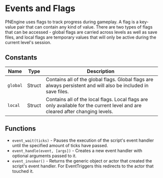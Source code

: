# Events and Flags

PNEngine uses flags to track progress during gameplay. A flag is a key-value
pair that can contain any kind of value. There are two types of flags that can
be accessed - global flags are carried across levels as well as save files, and
local flags are temporary values that will only be active during the current
level's session.

## Constants

| Name     | Type   | Description |
| -------- | ------ | ----------- |
| `global` | Struct | Contains all of the global flags. Global flags are always persistent and will also be included in save files. |
| `local`  | Struct | Contains all of the local flags. Local flags are only available for the current level and are cleared after changing levels. |

## Functions

- `event_wait(ticks)` - Pauses the execution of the script's event handler until the specified amount of ticks have passed.
- `event_handle(event, [args])` - Creates a new event handler with optional arguments passed to it.
- `event_invoker()` - Returns the generic object or actor that created the script's event handler. For EventTriggers this redirects to the actor that touched it.